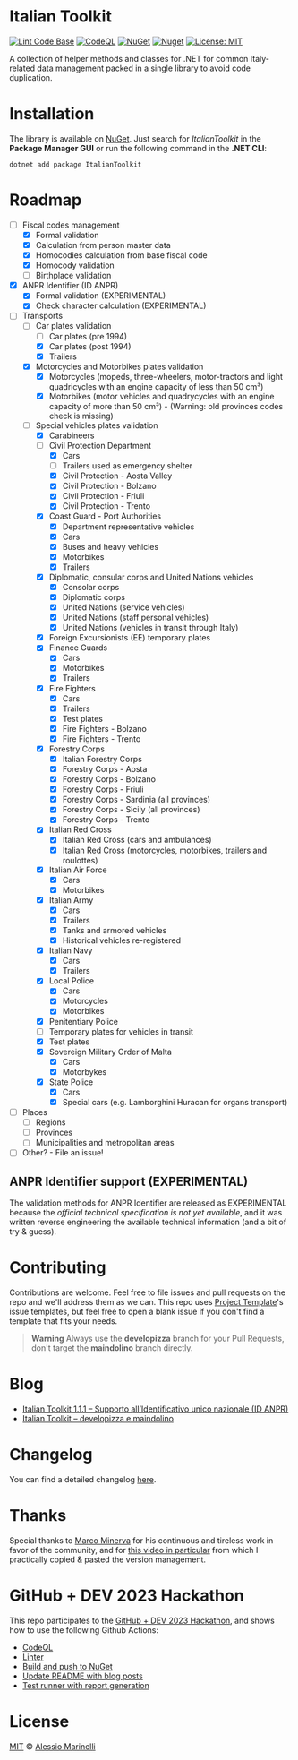 # Italian Toolkit

[![Lint Code Base](https://github.com/defkon1/italian-toolkit/actions/workflows/linter.yml/badge.svg)](https://github.com/defkon1/italian-toolkit/actions/workflows/linter.yml)
[![CodeQL](https://github.com/defkon1/italian-toolkit/actions/workflows/codeql.yml/badge.svg)](https://github.com/defkon1/italian-toolkit/actions/workflows/codeql.yml)
[![NuGet](https://img.shields.io/nuget/v/ItalianToolkit.svg?style=flat-square)](https://www.nuget.org/packages/ItalianToolkit)
[![Nuget](https://img.shields.io/nuget/dt/ItalianToolkit)](https://www.nuget.org/packages/ItalianToolkit)
[![License: MIT](https://img.shields.io/badge/License-MIT-yellow.svg)](https://github.com/defkon1/italian-toolkit/blob/master/LICENSE)

A collection of helper methods and classes for .NET for common Italy-related data management packed in a single library to avoid code duplication.

# Installation

The library is available on [NuGet](https://www.nuget.org/packages/ItalianToolkit). Just search for *ItalianToolkit* in the **Package Manager GUI** or run the following command in the **.NET CLI**:

    dotnet add package ItalianToolkit

# Roadmap

- [ ] Fiscal codes management
  - [x] Formal validation
  - [x] Calculation from person master data
  - [x] Homocodies calculation from base fiscal code
  - [x] Homocody validation
  - [ ] Birthplace validation
- [x] ANPR Identifier (ID ANPR)
  - [x] Formal validation (EXPERIMENTAL)
  - [x] Check character calculation (EXPERIMENTAL)
- [ ] Transports
  - [ ] Car plates validation
    - [ ] Car plates (pre 1994)
    - [x] Car plates (post 1994)
    - [x] Trailers
  - [x] Motorcycles and Motorbikes plates validation
    - [x] Motorcycles (mopeds, three-wheelers, motor-tractors and light quadricycles with an engine capacity of less than 50 cm³)
    - [x] Motorbikes (motor vehicles and quadrycycles with an engine capacity of more than 50 cm³) - (Warning: old provinces codes check is missing)
  - [ ] Special vehicles plates validation
    - [x] Carabineers
    - [ ] Civil Protection Department
      - [x] Cars
      - [ ] Trailers used as emergency shelter
      - [x] Civil Protection - Aosta Valley
      - [x] Civil Protection - Bolzano
      - [x] Civil Protection - Friuli
      - [X] Civil Protection - Trento
    - [x] Coast Guard - Port Authorities
      - [x] Department representative vehicles
      - [x] Cars
      - [x] Buses and heavy vehicles
      - [x] Motorbikes
      - [x] Trailers 
    - [x] Diplomatic, consular corps and United Nations vehicles
      - [x] Consolar corps
      - [x] Diplomatic corps
      - [x] United Nations (service vehicles)
      - [x] United Nations (staff personal vehicles)
      - [x] United Nations (vehicles in transit through Italy)
    - [x] Foreign Excursionists (EE) temporary plates
    - [x] Finance Guards
      - [x] Cars
      - [x] Motorbikes
      - [x] Trailers
    - [x] Fire Fighters
      - [x] Cars
      - [x] Trailers
      - [x] Test plates
      - [x] Fire Fighters - Bolzano
      - [x] Fire Fighters - Trento
    - [x] Forestry Corps
      - [x] Italian Forestry Corps
      - [x] Forestry Corps - Aosta
      - [x] Forestry Corps - Bolzano
      - [x] Forestry Corps - Friuli      
      - [x] Forestry Corps - Sardinia (all provinces)
      - [x] Forestry Corps - Sicily (all provinces)
      - [x] Forestry Corps - Trento
    - [x] Italian Red Cross
      - [x] Italian Red Cross (cars and ambulances)
      - [x] Italian Red Cross (motorcycles, motorbikes, trailers and roulottes)
    - [x] Italian Air Force
      - [x] Cars
      - [x] Motorbikes
    - [x] Italian Army
      - [x] Cars
      - [x] Trailers
      - [x] Tanks and armored vehicles
      - [x] Historical vehicles re-registered
    - [x] Italian Navy
      - [x] Cars
      - [x] Trailers
    - [x] Local Police
      - [x] Cars
      - [x] Motorcycles
      - [x] Motorbikes
    - [x] Penitentiary Police
    - [ ] Temporary plates for vehicles in transit
    - [x] Test plates
    - [x] Sovereign Military Order of Malta
      - [x] Cars
      - [x] Motorbykes
    - [x] State Police
      - [x] Cars
      - [x] Special cars (e.g. Lamborghini Huracan for organs transport)
- [ ] Places
  - [ ] Regions
  - [ ] Provinces
  - [ ] Municipalities and metropolitan areas
- [ ] Other? - File an issue!

## ANPR Identifier support (EXPERIMENTAL)

The validation methods for ANPR Identifier are released as EXPERIMENTAL because the *official technical specification is not yet available*, and it was written reverse engineering the available technical information (and a bit of try & guess). 

# Contributing

Contributions are welcome. Feel free to file issues and pull requests on the repo and we'll address them as we can. 
This repo uses [Project Template](https://github.com/Josee9988/project-template)'s issue templates, but feel free to open a blank issue if you don't find a template that fits your needs.

> **Warning**
Always use the **developizza** branch for your Pull Requests, don't target the **maindolino** branch directly.

# Blog
<!-- BLOG-POST-LIST:START -->
- [Italian Toolkit 1.1.1 – Supporto all’Identificativo unico nazionale &lpar;ID ANPR&rpar;](https://www.alessiomarinelli.it/2023/06/italian-toolkit-1-1-1-supporto-allidentificativo-unico-nazionale-id-anpr/)
- [Italian Toolkit – developizza e maindolino](https://www.alessiomarinelli.it/2023/05/italian-toolkit-developizza-e-maindolino/)
<!-- BLOG-POST-LIST:END -->

# Changelog

You can find a detailed changelog [here](https://github.com/Defkon1/italian-toolkit/blob/maindolino/CHANGELOG.md).

# Thanks

Special thanks to [Marco Minerva](https://github.com/marcominerva/) for his continuous and tireless work in favor of the community, and for [this video in particular](https://www.youtube.com/watch?v=N-MYq7HXhew) from which I practically copied & pasted the version management.

# GitHub + DEV 2023 Hackathon

This repo participates to the [GitHub + DEV 2023 Hackathon](tps://dev.to/devteam/announcing-the-github-dev-2023-hackathon-4ocn), and shows how to use the following Github Actions:
 * [CodeQL](https://github.com/Defkon1/italian-toolkit/blob/maindolino/.github/workflows/codeql.yml)
 * [Linter](https://github.com/Defkon1/italian-toolkit/blob/maindolino/.github/workflows/linter.yml)
 * [Build and push to NuGet](https://github.com/Defkon1/italian-toolkit/blob/maindolino/.github/workflows/publish-to-nuget.yml)
 * [Update README with blog posts](https://github.com/Defkon1/italian-toolkit/blob/maindolino/.github/workflows/blog-posts-workflow.yml)
 * [Test runner with report generation](https://github.com/Defkon1/italian-toolkit/blob/maindolino/.github/workflows/test-runner.yml)

# License

[MIT](https://github.com/defkon1/italian-toolkit/blob/master/LICENSE) © [Alessio Marinelli](https://www.alessiomarinelli.it/)
